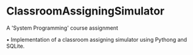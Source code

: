 # ClassroomAssigningSimulator
A 'System Programming' course assignment

• Implementation of a classroom assigning simulator using Pythong and SQLite.
